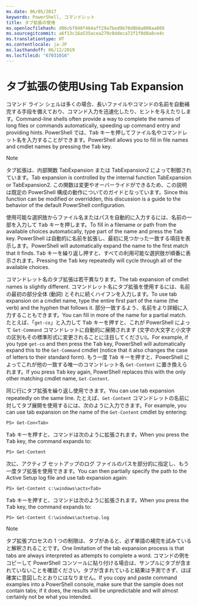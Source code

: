 ```yaml
---
ms.date: 06/05/2017
keywords: PowerShell, コマンドレット
title: タブ拡張の使用
ms.openlocfilehash: d96cbf848f464aff29a7bed9b70d0b6a000aa808
ms.sourcegitcommit: a6f13c16a535acea279c0ddeca72f1f0d8a8ce4c
ms.translationtype: HT
ms.contentlocale: ja-JP
ms.lasthandoff: 06/12/2019
ms.locfileid: "67031016"
---
```

# <a name="using-tab-expansion"></a><span data-ttu-id="0f545-103">タブ拡張の使用</span><span class="sxs-lookup"><span data-stu-id="0f545-103">Using Tab Expansion</span></span>

<span data-ttu-id="0f545-104">コマンド ライン シェルは多くの場合、長いファイルやコマンドの名前を自動補完する手段を備えており、コマンド入力を迅速化したり、ヒントを与えたりします。</span><span class="sxs-lookup"><span data-stu-id="0f545-104">Command-line shells often provide a way to complete the names of long files or commands automatically, speeding up command entry and providing hints.</span></span> <span data-ttu-id="0f545-105">PowerShell では、<kbd>Tab</kbd> キーを押してファイル名やコマンドレット名を入力することができます。</span><span class="sxs-lookup"><span data-stu-id="0f545-105">PowerShell allows you to fill in file names and cmdlet names by pressing the <kbd>Tab</kbd> key.</span></span>

> [!NOTE]
> <span data-ttu-id="0f545-106">タブ拡張は、内部関数 TabExpansion または TabExpansion2 によって制御されています。</span><span class="sxs-lookup"><span data-stu-id="0f545-106">Tab expansion is controlled by the internal function TabExpansion or TabExpansion2.</span></span> <span data-ttu-id="0f545-107">この関数は変更やオーバーライドができるため、この説明は既定の PowerShell 構成の動作についてのガイドとなっています。</span><span class="sxs-lookup"><span data-stu-id="0f545-107">Since this function can be modified or overridden, this discussion is a guide to the behavior of the default PowerShell configuration.</span></span>

<span data-ttu-id="0f545-108">使用可能な選択肢からファイル名またはパスを自動的に入力するには、名前の一部を入力して <kbd>Tab</kbd> キーを押します。</span><span class="sxs-lookup"><span data-stu-id="0f545-108">To fill in a filename or path from the available choices automatically, type part of the name and press the <kbd>Tab</kbd> key.</span></span> <span data-ttu-id="0f545-109">PowerShell は自動的に名前を拡張し、最初に見つかった一致する項目を表示します。</span><span class="sxs-lookup"><span data-stu-id="0f545-109">PowerShell will automatically expand the name to the first match that it finds.</span></span> <span data-ttu-id="0f545-110"><kbd>Tab</kbd> キーを繰り返し押すと、すべての利用可能な選択肢が順番に表示されます。</span><span class="sxs-lookup"><span data-stu-id="0f545-110">Pressing the <kbd>Tab</kbd> key repeatedly will cycle through all of the available choices.</span></span>

<span data-ttu-id="0f545-111">コマンドレット名のタブ拡張は若干異なります。</span><span class="sxs-lookup"><span data-stu-id="0f545-111">The tab expansion of cmdlet names is slightly different.</span></span> <span data-ttu-id="0f545-112">コマンドレット名にタブ拡張を使用するには、名前の最初の部分全体 (動詞) とそれに続くハイフンを入力します。</span><span class="sxs-lookup"><span data-stu-id="0f545-112">To use tab expansion on a cmdlet name, type the entire first part of the name (the verb) and the hyphen that follows it.</span></span> <span data-ttu-id="0f545-113">部分一致するよう、名前をより詳細に入力することもできます。</span><span class="sxs-lookup"><span data-stu-id="0f545-113">You can fill in more of the name for a partial match.</span></span> <span data-ttu-id="0f545-114">たとえば、「`get-co`」と入力して <kbd>Tab</kbd> キーを押すと、これが PowerShell によって `Get-Command` コマンドレットに自動的に展開されます (文字の大文字と小文字の区別もその標準形式に変更されることに注目してください)。</span><span class="sxs-lookup"><span data-stu-id="0f545-114">For example, if you type `get-co` and then press the <kbd>Tab</kbd> key, PowerShell will automatically expand this to the `Get-Command` cmdlet (notice that it also changes the case of letters to their standard form).</span></span> <span data-ttu-id="0f545-115">もう一度 <kbd>Tab</kbd> キーを押すと、PowerShell によってこれが他の一致する唯一のコマンドレット名 `Get-Content` に置き換えられます。</span><span class="sxs-lookup"><span data-stu-id="0f545-115">If you press <kbd>Tab</kbd> key again, PowerShell replaces this with the only other matching cmdlet name, `Get-Content`.</span></span>

<span data-ttu-id="0f545-116">同じ行にタブ拡張を繰り返し使用できます。</span><span class="sxs-lookup"><span data-stu-id="0f545-116">You can use tab expansion repeatedly on the same line.</span></span> <span data-ttu-id="0f545-117">たとえば、`Get-Content` コマンドレットの名前に対してタブ展開を使用するには、次のように入力できます。</span><span class="sxs-lookup"><span data-stu-id="0f545-117">For example, you can use tab expansion on the name of the `Get-Content` cmdlet by entering:</span></span>

```
PS> Get-Con<Tab>
```

<span data-ttu-id="0f545-118"><kbd>Tab</kbd> キーを押すと、コマンドは次のように拡張されます。</span><span class="sxs-lookup"><span data-stu-id="0f545-118">When you press the <kbd>Tab</kbd> key, the command expands to:</span></span>

```
PS> Get-Content
```

<span data-ttu-id="0f545-119">次に、アクティブ セットアップのログ ファイルのパスを部分的に指定し、もう一度タブ拡張を使用できます。</span><span class="sxs-lookup"><span data-stu-id="0f545-119">You can then partially specify the path to the Active Setup log file and use tab expansion again:</span></span>

```
PS> Get-Content c:\windows\acts<Tab>
```

<span data-ttu-id="0f545-120"><kbd>Tab</kbd> キーを押すと、コマンドは次のように拡張されます。</span><span class="sxs-lookup"><span data-stu-id="0f545-120">When you press the <kbd>Tab</kbd> key, the command expands to:</span></span>

```
PS> Get-Content C:\windows\actsetup.log
```

> [!NOTE]
> <span data-ttu-id="0f545-121">タブ拡張プロセスの 1 つの制限は、タブがあると、必ず単語の補完を試みていると解釈されることです。</span><span class="sxs-lookup"><span data-stu-id="0f545-121">One limitation of the tab expansion process is that tabs are always interpreted as attempts to complete a word.</span></span> <span data-ttu-id="0f545-122">コマンドの例をコピーして PowerShell コンソールに貼り付ける場合は、サンプルにタブが含まれていないことを確認ください。タブが含まれていると結果は予測できず、ほぼ確実に意図したとおりにはなりません。</span><span class="sxs-lookup"><span data-stu-id="0f545-122">If you copy and paste command examples into a PowerShell console, make sure that the sample does not contain tabs; if it does, the results will be unpredictable and will almost certainly not be what you intended.</span></span>
